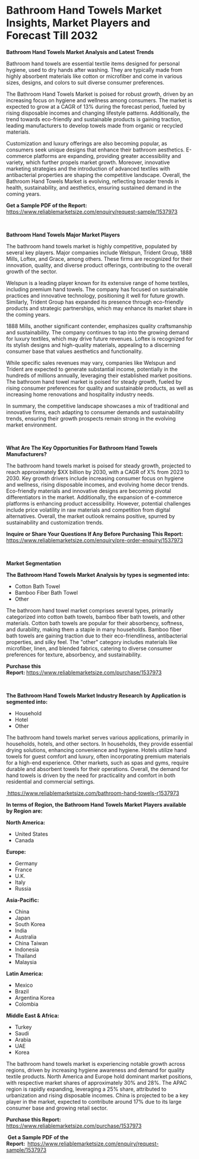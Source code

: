 <p><h1>Bathroom Hand Towels Market Insights, Market Players and Forecast Till 2032</h1></p><p><strong>Bathroom Hand Towels Market Analysis and Latest Trends</strong></p>
<p><p>Bathroom hand towels are essential textile items designed for personal hygiene, used to dry hands after washing. They are typically made from highly absorbent materials like cotton or microfiber and come in various sizes, designs, and colors to suit diverse consumer preferences.</p><p>The Bathroom Hand Towels Market is poised for robust growth, driven by an increasing focus on hygiene and wellness among consumers. The market is expected to grow at a CAGR of 13% during the forecast period, fueled by rising disposable incomes and changing lifestyle patterns. Additionally, the trend towards eco-friendly and sustainable products is gaining traction, leading manufacturers to develop towels made from organic or recycled materials.</p><p>Customization and luxury offerings are also becoming popular, as consumers seek unique designs that enhance their bathroom aesthetics. E-commerce platforms are expanding, providing greater accessibility and variety, which further propels market growth. Moreover, innovative marketing strategies and the introduction of advanced textiles with antibacterial properties are shaping the competitive landscape. Overall, the Bathroom Hand Towels Market is evolving, reflecting broader trends in health, sustainability, and aesthetics, ensuring sustained demand in the coming years.</p></p>
<p><strong>Get a Sample PDF of the Report:&nbsp;</strong> <a href="https://www.reliablemarketsize.com/enquiry/request-sample/1537973?utm_campaign=3033&utm_medium=2&utm_source=Github&utm_content=ia&utm_term=15042025&utm_id=bathroom-hand-towels">https://www.reliablemarketsize.com/enquiry/request-sample/1537973</a></p>
<p>&nbsp;</p>
<p><strong>Bathroom Hand Towels Major Market Players</strong></p>
<p><p>The bathroom hand towels market is highly competitive, populated by several key players. Major companies include Welspun, Trident Group, 1888 Mills, Loftex, and Grace, among others. These firms are recognized for their innovation, quality, and diverse product offerings, contributing to the overall growth of the sector.</p><p>Welspun is a leading player known for its extensive range of home textiles, including premium hand towels. The company has focused on sustainable practices and innovative technology, positioning it well for future growth. Similarly, Trident Group has expanded its presence through eco-friendly products and strategic partnerships, which may enhance its market share in the coming years.</p><p>1888 Mills, another significant contender, emphasizes quality craftsmanship and sustainability. The company continues to tap into the growing demand for luxury textiles, which may drive future revenues. Loftex is recognized for its stylish designs and high-quality materials, appealing to a discerning consumer base that values aesthetics and functionality.</p><p>While specific sales revenues may vary, companies like Welspun and Trident are expected to generate substantial income, potentially in the hundreds of millions annually, leveraging their established market positions. The bathroom hand towel market is poised for steady growth, fueled by rising consumer preferences for quality and sustainable products, as well as increasing home renovations and hospitality industry needs. </p><p>In summary, the competitive landscape showcases a mix of traditional and innovative firms, each adapting to consumer demands and sustainability trends, ensuring their growth prospects remain strong in the evolving market environment.</p></p>
<p>&nbsp;</p>
<p><strong>What Are The Key Opportunities For Bathroom Hand Towels Manufacturers?</strong></p>
<p><p>The bathroom hand towels market is poised for steady growth, projected to reach approximately $XX billion by 2030, with a CAGR of X% from 2023 to 2030. Key growth drivers include increasing consumer focus on hygiene and wellness, rising disposable incomes, and evolving home decor trends. Eco-friendly materials and innovative designs are becoming pivotal differentiators in the market. Additionally, the expansion of e-commerce platforms is enhancing product accessibility. However, potential challenges include price volatility in raw materials and competition from digital alternatives. Overall, the market outlook remains positive, spurred by sustainability and customization trends.</p></p>
<p><strong>Inquire or Share Your Questions If Any Before Purchasing This Report:</strong> <a href="https://www.reliablemarketsize.com/enquiry/pre-order-enquiry/1537973?utm_campaign=3033&utm_medium=2&utm_source=Github&utm_content=ia&utm_term=15042025&utm_id=bathroom-hand-towels">https://www.reliablemarketsize.com/enquiry/pre-order-enquiry/1537973</a></p>
<p>&nbsp;</p>
<p><strong>Market Segmentation</strong></p>
<p><strong>The Bathroom Hand Towels Market Analysis by types is segmented into:</strong></p>
<p><ul><li>Cotton Bath Towel</li><li>Bamboo Fiber Bath Towel</li><li>Other</li></ul></p>
<p><p>The bathroom hand towel market comprises several types, primarily categorized into cotton bath towels, bamboo fiber bath towels, and other materials. Cotton bath towels are popular for their absorbency, softness, and durability, making them a staple in many households. Bamboo fiber bath towels are gaining traction due to their eco-friendliness, antibacterial properties, and silky feel. The "other" category includes materials like microfiber, linen, and blended fabrics, catering to diverse consumer preferences for texture, absorbency, and sustainability.</p></p>
<p><strong>Purchase this Report:&nbsp;</strong><a href="https://www.reliablemarketsize.com/purchase/1537973?utm_campaign=3033&utm_medium=2&utm_source=Github&utm_content=ia&utm_term=15042025&utm_id=bathroom-hand-towels">https://www.reliablemarketsize.com/purchase/1537973</a></p>
<p>&nbsp;</p>
<p><strong>The Bathroom Hand Towels Market Industry Research by Application is segmented into:</strong></p>
<p><ul><li>Household</li><li>Hotel</li><li>Other</li></ul></p>
<p><p>The bathroom hand towels market serves various applications, primarily in households, hotels, and other sectors. In households, they provide essential drying solutions, enhancing convenience and hygiene. Hotels utilize hand towels for guest comfort and luxury, often incorporating premium materials for a high-end experience. Other markets, such as spas and gyms, require durable and absorbent towels for their operations. Overall, the demand for hand towels is driven by the need for practicality and comfort in both residential and commercial settings.</p></p>
<p><a href="https://www.reliablemarketsize.com/bathroom-hand-towels-r1537973?utm_campaign=3033&utm_medium=2&utm_source=Github&utm_content=ia&utm_term=15042025&utm_id=bathroom-hand-towels">&nbsp;https://www.reliablemarketsize.com/bathroom-hand-towels-r1537973</a></p>
<p><strong>In terms of Region, the Bathroom Hand Towels Market Players available by Region are:</strong></p>
<p>
    <p> <strong> North America: </strong>
        <ul>
            <li>United States</li>
            <li>Canada</li>
        </ul>
        </p> 
    <p> <strong> Europe: </strong>
        <ul>
            <li>Germany</li>
            <li>France</li>
            <li>U.K.</li>
            <li>Italy</li>
            <li>Russia</li>
        </ul>
        </p> 
    <p> <strong> Asia-Pacific: </strong>
        <ul>
            <li>China</li>
            <li>Japan</li>
            <li>South Korea</li>
            <li>India</li>
            <li>Australia</li>
            <li>China Taiwan</li>
            <li>Indonesia</li>
            <li>Thailand</li>
            <li>Malaysia</li>
        </ul>
        </p> 
    <p> <strong> Latin America: </strong>
        <ul>
            <li>Mexico</li>
            <li>Brazil</li>
            <li>Argentina Korea</li>
            <li>Colombia</li>
        </ul>
        </p> 
    <p> <strong> Middle East & Africa: </strong>
        <ul>
            <li>Turkey</li>
            <li>Saudi</li>
            <li>Arabia</li>
            <li>UAE</li>
            <li>Korea</li>
        </ul>
    </p>
    </p>
<p><p>The bathroom hand towels market is experiencing notable growth across regions, driven by increasing hygiene awareness and demand for quality textile products. North America and Europe hold dominant market positions, with respective market shares of approximately 30% and 28%. The APAC region is rapidly expanding, leveraging a 25% share, attributed to urbanization and rising disposable incomes. China is projected to be a key player in the market, expected to contribute around 17% due to its large consumer base and growing retail sector.</p></p>
<p><strong>Purchase this Report: </strong><a href="https://www.reliablemarketsize.com/purchase/1537973?utm_campaign=3033&utm_medium=2&utm_source=Github&utm_content=ia&utm_term=15042025&utm_id=bathroom-hand-towels">https://www.reliablemarketsize.com/purchase/1537973</a></p>
<p>&nbsp;<strong>Get a Sample PDF of the Report:&nbsp;&nbsp;</strong><a href="https://www.reliablemarketsize.com/enquiry/request-sample/1537973?utm_campaign=3033&utm_medium=2&utm_source=Github&utm_content=ia&utm_term=15042025&utm_id=bathroom-hand-towels">https://www.reliablemarketsize.com/enquiry/request-sample/1537973</a></p>
<p><strong></strong></p>
<p><p></p><p></p><p></p></p>